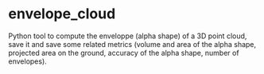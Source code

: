 # envelope_cloud
Python tool to compute the enveloppe (alpha shape) of a 3D point cloud, save it and  save some related metrics (volume and area of the alpha shape, projected area on the ground, accuracy of the alpha shape, number of envelopes).
